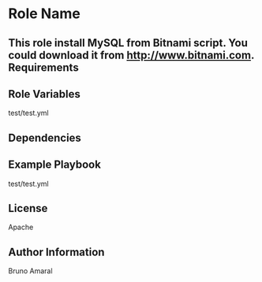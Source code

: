 Role Name
=========

This role install MySQL from Bitnami script.
You could download it from http://www.bitnami.com.
Requirements
------------



Role Variables
--------------

test/test.yml

Dependencies
------------



Example Playbook
----------------
test/test.yml

License
-------

Apache

Author Information
------------------

Bruno Amaral
